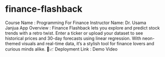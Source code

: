 # finance-flashback
Course Name : Programming For Finance
Instructor Name: Dr. Usama Janjua
App Overview : Finance Flashback lets you explore and predict stock trends with a retro twist. Enter a ticker or upload your dataset to see historical prices and 30-day forecasts using linear regression. With neon-themed visuals and real-time data, it’s a stylish tool for finance lovers and curious minds alike. 💸📈
Deployment Link : 
Demo Video
